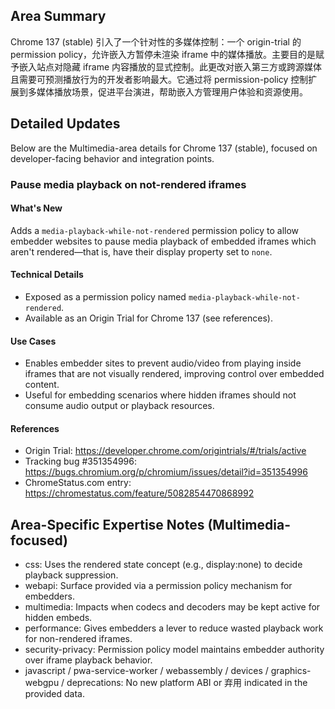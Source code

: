 ## Area Summary

Chrome 137 (stable) 引入了一个针对性的多媒体控制：一个 origin-trial 的 permission policy，允许嵌入方暂停未渲染 iframe 中的媒体播放。主要目的是赋予嵌入站点对隐藏 iframe 内容播放的显式控制。此更改对嵌入第三方或跨源媒体且需要可预测播放行为的开发者影响最大。它通过将 permission-policy 控制扩展到多媒体播放场景，促进平台演进，帮助嵌入方管理用户体验和资源使用。

## Detailed Updates

Below are the Multimedia-area details for Chrome 137 (stable), focused on developer-facing behavior and integration points.

### Pause media playback on not-rendered iframes

#### What's New
Adds a `media-playback-while-not-rendered` permission policy to allow embedder websites to pause media playback of embedded iframes which aren't rendered—that is, have their display property set to `none`.

#### Technical Details
- Exposed as a permission policy named `media-playback-while-not-rendered`.
- Available as an Origin Trial for Chrome 137 (see references).

#### Use Cases
- Enables embedder sites to prevent audio/video from playing inside iframes that are not visually rendered, improving control over embedded content.
- Useful for embedding scenarios where hidden iframes should not consume audio output or playback resources.

#### References
- Origin Trial: https://developer.chrome.com/origintrials/#/trials/active
- Tracking bug #351354996: https://bugs.chromium.org/p/chromium/issues/detail?id=351354996
- ChromeStatus.com entry: https://chromestatus.com/feature/5082854470868992

## Area-Specific Expertise Notes (Multimedia-focused)

- css: Uses the rendered state concept (e.g., display:none) to decide playback suppression.
- webapi: Surface provided via a permission policy mechanism for embedders.
- multimedia: Impacts when codecs and decoders may be kept active for hidden embeds.
- performance: Gives embedders a lever to reduce wasted playback work for non-rendered iframes.
- security-privacy: Permission policy model maintains embedder authority over iframe playback behavior.
- javascript / pwa-service-worker / webassembly / devices / graphics-webgpu / deprecations: No new platform ABI or 弃用 indicated in the provided data.
